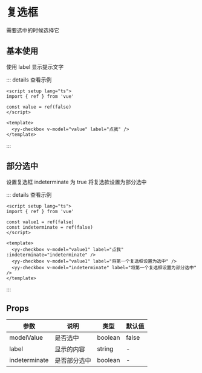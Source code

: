 <script setup lang="ts">
import { ref } from 'vue'

const value = ref(false)

const value1 = ref(false)
const indeterminate = ref(false)
</script>

# 复选框

<yy-p>需要选中的时候选择它</yy-p>

## 基本使用

<yy-p>使用 <yy-text code>label</yy-text> 显示提示文字</yy-p>

<yy-checkbox v-model="value" label="点我"></yy-checkbox>

::: details 查看示例

```vue
<script setup lang="ts">
import { ref } from 'vue'

const value = ref(false)
</script>

<template>
  <yy-checkbox v-model="value" label="点我" />
</template>
```

:::

## 部分选中

<yy-p>设置复选框 <yy-text code>indeterminate</yy-text> 为 <yy-text code>true</yy-text> 将复选款设置为部分选中</yy-p>

<yy-flex>
  <yy-checkbox v-model="value1" label="点我" :indeterminate="indeterminate"></yy-checkbox>
  <yy-checkbox v-model="value1" label="将第一个复选框设置为选中"></yy-checkbox>
  <yy-checkbox v-model="indeterminate" label="将第一个复选框设置为部分选中"></yy-checkbox>
</yy-flex>

::: details 查看示例

```vue
<script setup lang="ts">
import { ref } from 'vue'

const value1 = ref(false)
const indeterminate = ref(false)
</script>

<template>
  <yy-checkbox v-model="value1" label="点我" :indeterminate="indeterminate" />
  <yy-checkbox v-model="value1" label="将第一个复选框设置为选中" />
  <yy-checkbox v-model="indeterminate" label="将第一个复选框设置为部分选中" />
</template>
```

:::

## Props

| 参数          | 说明         | 类型    | 默认值 |
| ------------- | ------------ | ------- | ------ |
| modelValue    | 是否选中     | boolean | false  |
| label         | 显示的内容   | string  | -      |
| indeterminate | 是否部分选中 | boolean | -      |
